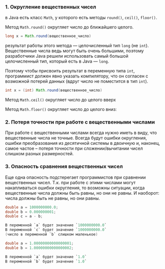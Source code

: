 ### 1. Округление вещественных чисел

в Java есть класс `Math`, у которого есть методы `round()`, `ceil()`, `floor()`.

Метод `Math.round()` округляет число до ближайшего целого. 
```Java
long x = Math.round(вещественное_число)
```

результат работы этого метода — целочисленный тип `long` (не `int`). Вещественные числа ведь могут быть очень большими, поэтому разработчики Java решили использовать самый большой целочисленный тип, который есть в Java — `long`.

Поэтому чтобы присвоить результат в переменную типа `int`, программист должен явно указать компилятору, что он согласен с возможной потерей данных (вдруг число не поместится в тип `int`).

```Java
int x = (int) Math.round(вещественное_число)
```


Метод `Math.ceil()` округляет число до целого вверх

Метод `Math.floor()` округляет число до целого вниз:

### 2. Потеря точности при работе с вещественными числами

При работе с вещественными числами всегда нужно иметь в виду, что вещественные числа не точные. Всегда будут ошибки округления, ошибки преобразования из десятичной системы в двоичную и, наконец, самое частое – потеря точности при сложении/вычитании чисел слишком разных размерностей.

### 3. Опасность сравнения вещественных чисел

Еще одна опасность подстерегает программистов при сравнении вещественных чисел. Т.к. при работе с этими числами могут накапливаться ошибки округления, то возможны ситуации, когда вещественные числа должны быть равны, но они не равны. И наоборот: числа должны быть не равны, но они равны.


```Java
double a = 1000000000.0; 
double b = 0.000000001;
double c = a - b;

В переменной `a` будет значение `1000000000.0`  
В переменной `c` будет значение `1000000000.0`  
(число в переменной `b` слишком маленькое)

double a = 1.00000000000000001; 
double b = 1.00000000000000002;

В переменной `a` будет значение `1.0`  
В переменной `b` будет значение `1.0`
```